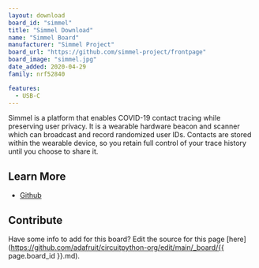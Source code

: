 ```yaml
---
layout: download
board_id: "simmel"
title: "Simmel Download"
name: "Simmel Board"
manufacturer: "Simmel Project"
board_url: "https://github.com/simmel-project/frontpage"
board_image: "simmel.jpg"
date_added: 2020-04-29
family: nrf52840

features:
  - USB-C
---
```


Simmel is a platform that enables COVID-19 contact tracing while preserving user privacy. It is a wearable hardware beacon and scanner which can broadcast and record randomized user IDs. Contacts are stored within the wearable device, so you retain full control of your trace history until you choose to share it.

## Learn More
* [Github](https://github.com/simmel-project/frontpage)

## Contribute

Have some info to add for this board? Edit the source for this page [here](https://github.com/adafruit/circuitpython-org/edit/main/_board/{{ page.board_id }}.md).
